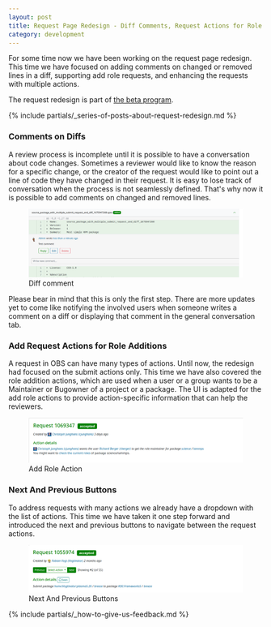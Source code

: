 ```yaml
---
layout: post
title: Request Page Redesign - Diff Comments, Request Actions for Role Additions, and More
category: development
---
```


For some time now we have been working on the request page redesign. This time we have focused on adding comments on changed or removed lines in a diff, supporting add role requests, and enhancing the requests with multiple actions.

The request redesign is part of [the beta program](/2018/10/04/the-beta-program/).

{% include partials/_series-of-posts-about-request-redesign.md %}


### Comments on Diffs

A review process is incomplete until it is possible to have a conversation about code changes. Sometimes a reviewer would like to know the reason for a specific change, or the creator of the request would like to point out a line of code they have changed in their request. It is easy to lose track of conversation when the process is not seamlessly defined. That's why now it is possible to add comments on changed and removed lines.

<figure>
  <img src="/images/posts/sprint-135-diff-comments.png" alt="A screenshot of diff comment" />
  <figcaption>Diff comment</figcaption>
</figure>

Please bear in mind that this is only the first step. There are more updates yet to come like notifying the involved users when someone writes a comment on a diff or displaying that comment in the general conversation tab.

### Add Request Actions for Role Additions

A request in OBS can have many types of actions. Until now, the redesign had focused on the submit actions only. This time we have also covered the role addition actions, which are used when a user or a group wants to be a Maintainer or Bugowner of a project or a package. The UI is adapted for the add role actions to provide action-specific information that can help the reviewers.

<figure>
  <img src="/images/posts/sprint-135-add-role.png" alt="A screenshot of add role action" />
  <figcaption>Add Role Action</figcaption>
</figure>


### Next And Previous Buttons

To address requests with many actions we already have a dropdown with the list of actions. This time we have taken it one step forward and introduced the next and previous buttons to navigate between the request actions.

<figure>
  <img src="/images/posts/sprint-135-next-prev-buttons.png" alt="A screenshot of next and previous buttons" />
  <figcaption>Next And Previous Buttons</figcaption>
</figure>

{% include partials/_how-to-give-us-feedback.md %}
